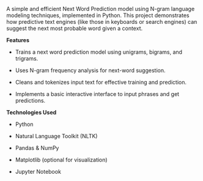 A simple and efficient Next Word Prediction model using N-gram language modeling techniques, implemented in Python. 
This project demonstrates how predictive text engines (like those in keyboards or search engines) can suggest the next most probable word given a context.

**Features**
- Trains a next word prediction model using unigrams, bigrams, and trigrams.

- Uses N-gram frequency analysis for next-word suggestion.

- Cleans and tokenizes input text for effective training and prediction.

- Implements a basic interactive interface to input phrases and get predictions.
  
**Technologies Used**
- Python

- Natural Language Toolkit (NLTK)

- Pandas & NumPy

- Matplotlib (optional for visualization)

- Jupyter Notebook
